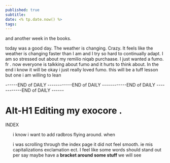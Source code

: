 ```yaml
---
published: true
subtitle: 
date: <% tp.date.now() %>
tags: 
---
```



and another week in the books.

today was a good day. The weather is changing. Crazy. It feels like the weather is changing faster than I am and I try so hard to continually adapt. I am so stressed out about my remilio niqab purchaase. I just wanted a fumo. fr . now everyone is talkking about fumo and it hurts to think about. In the end i know it will be okay i just really loved fumo. this will be a tuff lesson but one i am willing to lean 


------END of DAILY ------------END of DAILY ------------END of DAILY ------------END of DAILY ------

# Alt-H1 Editing my exocore . 

INDEX 
<ul>i know i want to add radbros flying around. 
when 

i was scrolling through the index page it did not feel smooth. ie mis capitalizations exclamation ect.
I feel like some words should stand out per say maybe have a <strong> bracket around some stuff </strong> we will see</ul>
